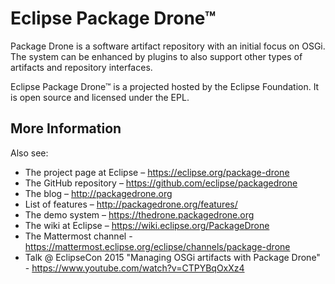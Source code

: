# Eclipse Package Drone™

Package Drone is a software artifact repository with an initial focus on OSGi.
The system can be enhanced by plugins to also support other types of artifacts
and repository interfaces.

Eclipse Package Drone™ is a projected hosted by the Eclipse Foundation. It is open source and licensed under the EPL.

## More Information

Also see:
 * The project page at Eclipse – https://eclipse.org/package-drone
 * The GitHub repository – https://github.com/eclipse/packagedrone
 * The blog – http://packagedrone.org
  * List of features – http://packagedrone.org/features/
 * The demo system – https://thedrone.packagedrone.org
 * The wiki at Eclipse – https://wiki.eclipse.org/PackageDrone
 * The Mattermost channel - https://mattermost.eclipse.org/eclipse/channels/package-drone
 * Talk @ EclipseCon 2015 "Managing OSGi artifacts with Package Drone" - https://www.youtube.com/watch?v=CTPYBqOxXz4
